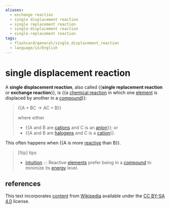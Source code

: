 ```yaml
---
aliases:
  - exchange reaction
  - single displacement reaction
  - single replacement reaction
  - single-displacement reaction
  - single-replacement reaction
tags:
  - flashcard/general/single_displacement_reaction
  - language/in/English
---
```


# single displacement reaction

A __single displacement reaction__, also called {{__single replacement reaction__ or __exchange reaction__}}, is {{a [chemical reaction](chemical%20reaction.md) in which one [element](chemical%20element.md) is displaced by another in a [compound](chemical%20compound.md)}}:

> {{$\text{A}+\text{BC}\rightarrow\text{AC}+\text{B}$}}
>
> where either
>
> - {{$\text{A}$ and $\text{B}$ are [cations](ion.md) and $\text{C}$ is an [anion](ion.md)}}; or
> - {{$\text{A}$ and $\text{B}$ are [halogens](halogen.md) and $\text{C}$ is a [cation](ion.md)}}.

This often happens when {{$\text{A}$ is more [reactive](reactivity%20(chemistry).md) than $\text{B}$}}.

> [!tip] tips
>
> - [intuition](intuition.md) ::: Reactive [elements](chemical%20element.md) prefer being in a [compound](chemical%20compound.md) to minimize its [energy](energy.md) level.

## references

This text incorporates [content](https://en.wikipedia.org/wiki/single_displacement_reaction) from [Wikipedia](Wikipedia.md) available under the [CC BY-SA 4.0](https://creativecommons.org/licenses/by-sa/4.0/) license.
